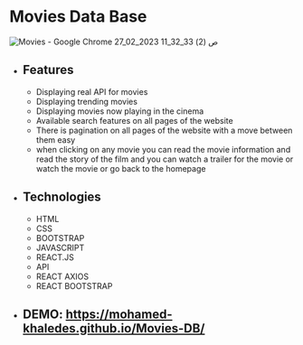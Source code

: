 # Movies Data Base
![Movies - Google Chrome 27_02_2023 11_32_33 ص (2)](https://github.com/mohamed-khaledes/Movies-DB/assets/83855189/6263346e-905f-40f5-9bf0-299cef880729)

- ## Features
  - Displaying real API for movies 
  - Displaying trending movies 
  - Displaying movies now playing in the cinema
  - Available search features on all pages of the website
  - There is pagination on all pages of the website with a move between them easy
  - when clicking on any movie you can read the movie information and read the story of the film and you can  watch a trailer for the movie
    or watch the movie or go back to the homepage
   
 - ## Technologies
    - HTML
    - CSS
    - BOOTSTRAP
    - JAVASCRIPT
    - REACT.JS
    - API
    - REACT AXIOS
    - REACT BOOTSTRAP
    
  - ## DEMO: https://mohamed-khaledes.github.io/Movies-DB/

